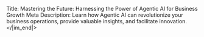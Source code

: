 Title: Mastering the Future: Harnessing the Power of Agentic AI for Business Growth
Meta Description: Learn how Agentic AI can revolutionize your business operations, provide valuable insights, and facilitate innovation.
</|im_end|>